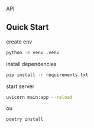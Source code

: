 API

## Quick Start

create env
```sh
python -m venv .venv
```

install dependencies
```sh
pip install -r requirements.txt
```

start server
```sh
uvicorn main:app --reload
```
ou
```sh
poetry install
```